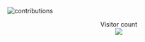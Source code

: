 
![contributions](https://user-images.githubusercontent.com/93270726/204540995-818e6177-96c2-43e6-ab1e-a15c2a63d199.svg)
<p align="center"> 
Visitor count<br>  
<img src="https://profile-counter.glitch.me/CraigPhayer/count.svg" />
</p>
